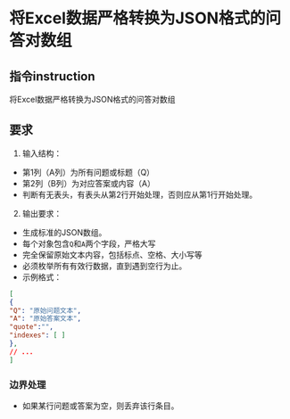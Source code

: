 # 将Excel数据严格转换为JSON格式的问答对数组
## 指令instruction
将Excel数据严格转换为JSON格式的问答对数组

## 要求

1. 输入结构：

- 第1列（A列）为所有问题或标题（Q）
- 第2列（B列）为对应答案或内容（A）
- 判断有无表头，有表头从第2行开始处理，否则应从第1行开始处理。

2. 输出要求：

- 生成标准的JSON数组。
- 每个对象包含`Q`和`A`两个字段，严格大写
- 完全保留原始文本内容，包括标点、空格、大小写等
- 必须枚举所有有效行数据，直到遇到空行为止。
- 示例格式：

```json
[
{
"Q": "原始问题文本",
"A": "原始答案文本",
"quote":"",
"indexes": [ ]
}, 
// ...
]
```

### 边界处理
- 如果某行问题或答案为空，则丢弃该行条目。
